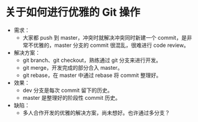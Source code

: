 # 关于如何进行优雅的 Git 操作
- 需求：
	- 大家都 push 到 master，冲突时就解决冲突同时新建一个 commit，是非常不优雅的，master 分支的 commit 很混乱，很难进行 code review。
- 解决方案：
	- git branch、git checkout，熟练通过 git 分支来进行开发。
	- git merge，开发完成的部分合入 master。
	- git rebase，在 master 中通过 rebase 将 commit 整理好。
- 效果：
	- dev 分支是每次 commit 留下的历史。
	- master 是整理好的阶段性 commit 历史。
- 缺陷：
	- 多人合作开发的优雅的解决方案，尚未想好。也许通过多分支？